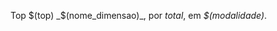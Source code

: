<!-- ### Modalidade: $(modalidade) -->

<!--Total de Campanhas-->
Top $(top) _$(nome_dimensao)_, por _total_, em _$(modalidade)_.

